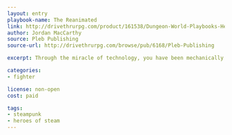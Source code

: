 ```yaml
---
layout: entry
playbook-name: The Reanimated
link: http://drivethrurpg.com/product/161538/Dungeon-World-Playbooks-Heroes-of-Steam-Bundle
author: Jordan MacCarthy
source: Pleb Publishing
source-url: http://drivethrurpg.com/browse/pub/6168/Pleb-Publishing

excerpt: Through the miracle of technology, you have been mechanically resurrected from death.

categories:
- fighter

license: non-open
cost: paid

tags:
- steampunk
- heroes of steam
---
```

